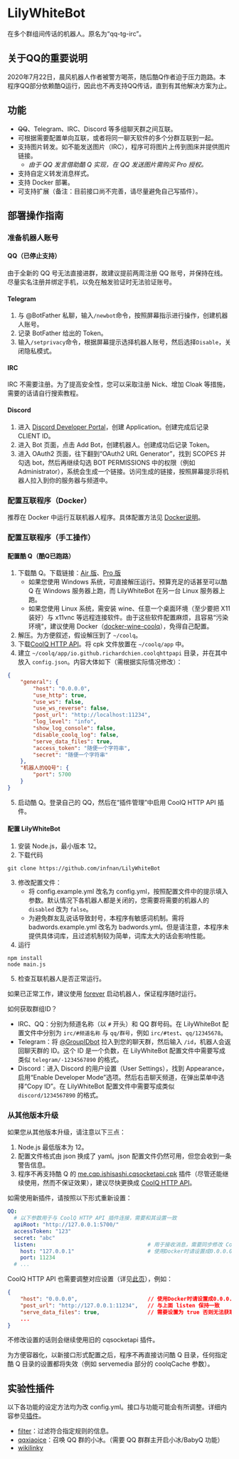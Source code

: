LilyWhiteBot
===
在多个群组间传话的机器人。原名为“qq-tg-irc”。

## 关于QQ的重要说明
2020年7月22日，晨风机器人作者被警方喝茶，随后酷Q作者迫于压力跑路。本程序QQ部分依赖酷Q运行，因此也不再支持QQ传话，直到有其他解决方案为止。

## 功能
* <s>QQ</s>、Telegram、IRC、Discord 等多组聊天群之间互联。
* 可根据需要配置单向互联，或者将同一聊天软件的多个分群互联到一起。
* 支持图片转发。如不能发送图片（IRC），程序可将图片上传到图床并提供图片链接。
    * *由于 QQ 发言借助酷 Q 实现，在 QQ 发送图片需购买 Pro 授权。*
* 支持自定义转发消息样式。
* 支持 Docker 部署。
* 可支持扩展（备注：目前接口尚不完善，请尽量避免自己写插件）。

## 部署操作指南
### 准备机器人账号
#### QQ（已停止支持）
由于全新的 QQ 号无法直接进群，故建议提前两周注册 QQ 账号，并保持在线。尽量实名注册并绑定手机，以免在触发验证时无法验证账号。

#### Telegram
1. 与 @BotFather 私聊，输入`/newbot`命令，按照屏幕指示进行操作，创建机器人账号。
2. 记录 BotFather 给出的 Token。
3. 输入`/setprivacy`命令，根据屏幕提示选择机器人账号，然后选择`Disable`，关闭隐私模式。

#### IRC
IRC 不需要注册。为了提高安全性，您可以采取注册 Nick、增加 Cloak 等措施，需要的话请自行搜索教程。

#### Discord
1. 进入 [Discord Developer Portal](https://discordapp.com/developers/applications/)，创建 Application。创建完成后记录 CLIENT ID。
2. 进入 Bot 页面，点击 Add Bot，创建机器人。创建成功后记录 Token。
3. 进入 OAuth2 页面，往下翻到“OAuth2 URL Generator”，找到 SCOPES 并勾选 bot，然后再继续勾选 BOT PERMISSIONS 中的权限（例如 Administrator），系统会生成一个链接。访问生成的链接，按照屏幕提示将机器人拉入到你的服务器与频道中。
<!--
#### 微信
**警告：微信极容易被封号，请认真阅读[注意事项](https://github.com/infnan/LilyWhiteBot/wiki/%E5%BE%AE%E4%BF%A1%E6%B3%A8%E6%84%8F%E4%BA%8B%E9%A1%B9%EF%BC%88%E4%BD%BF%E7%94%A8%E5%89%8D%E5%BF%85%E8%AF%BB%EF%BC%81%EF%BC%89)之后再进行操作！**

1. 准备专用手机。除机器人账号外，不要登录其他账号。
2. 启动微信，实名制注册。
2. 绑定银行卡，并往微信钱包中塞一块钱。
3. 加三个真实的好友。
4. 在专用手机上挂机三周，以规避风控。
-->

### 配置互联程序（Docker）
推荐在 Docker 中运行互联机器人程序。具体配置方法见 [Docker说明](https://github.com/infnan/LilyWhiteBot/blob/master/README_Docker.md)。

### 配置互联程序（手工操作）
#### 配置酷 Q（酷Q已跑路）
1. 下载酷 Q。下载链接：[Air 版](http://dlsec.cqp.me/cqa-tuling)、[Pro 版](http://dlsec.cqp.me/cqp-full)
    * 如果您使用 Windows 系统，可直接解压运行。预算充足的话甚至可以酷 Q 在 Windows 服务器上跑，而 LilyWhiteBot 在另一台 Linux 服务器上跑。
    * 如果您使用 Linux 系统，需安装 wine、任意一个桌面环境（至少要把 X11 装好）与 x11vnc 等远程连接软件。由于这些软件配置麻烦，且容易“污染环境”，建议使用 Docker（[docker-wine-coolq](https://github.com/CoolQ/docker-wine-coolq)），免得自己配置。
2. 解压。为方便叙述，假设解压到了 `~/coolq`。
3. 下载[CoolQ HTTP API](https://github.com/richardchien/coolq-http-api/releases)。将 cpk 文件放置在 `~/coolq/app` 中。
4. 建立 `~/coolq/app/io.github.richardchien.coolqhttpapi` 目录，并在其中放入 `config.json`。内容大体如下（需根据实际情况修改）：
```json
{
    "general": {
        "host": "0.0.0.0",
        "use_http": true,
        "use_ws": false,
        "use_ws_reverse": false,
        "post_url": "http://localhost:11234",
        "log_level": "info",
        "show_log_console": false,
        "disable_coolq_log": false,
        "serve_data_files": true,
        "access_token": "随便一个字符串",
        "secret": "随便一个字符串"
    },
    "机器人的QQ号": {
        "port": 5700
    }
}
```
5. 启动酷 Q。登录自己的 QQ，然后在“插件管理”中启用 CoolQ HTTP API 插件。

#### 配置 LilyWhiteBot
1. 安装 Node.js，最小版本 12。
2. 下载代码
```
git clone https://github.com/infnan/LilyWhiteBot
```
3. 修改配置文件：
    * 将 config.example.yml 改名为 config.yml，按照配置文件中的提示填入参数。默认情况下各机器人都是关闭的，您需要将需要的机器人的 `disabled` 改为 `false`。
    * 为避免群友乱说话导致封号，本程序有敏感词机制。需将 badwords.example.yml 改名为 badwords.yml。但是请注意，本程序未提供具体词库，且过滤机制较为简单，词库太大的话会影响性能。
4. 运行
```
npm install
node main.js
```
5. 检查互联机器人是否正常运行。

如果已正常工作，建议使用 [forever](https://github.com/foreversd/forever) 启动机器人，保证程序随时运行。

如何获取群组ID？
* IRC、QQ：分别为频道名称（以 `#` 开头）和 QQ 群号码。在 LilyWhiteBot 配置文件中分别为 `irc/#频道名称` 与 `qq/群号`，例如 `irc/#test`、`qq/12345678`。
* Telegram：将 [@GroupIDbot](https://t.me/GroupIDbot) 拉入到您的聊天群，然后输入 `/id`，机器人会返回聊天群的 ID。这个 ID 是一个负数，在 LilyWhiteBot 配置文件中需要写成类似 `telegram/-1234567890` 的格式。
* Discord：进入 Discord 的用户设置（User Settings），找到 Appearance，启用“Enable Developer Mode”选项。然后右击聊天频道，在弹出菜单中选择“Copy ID”。在 LilyWhiteBot 配置文件中需要写成类似 `discord/1234567890` 的格式。

### 从其他版本升级
如果您从其他版本升级，请注意以下三点：

1. Node.js 最低版本为 12。
2. 配置文件格式由 json 换成了 yaml。json 配置文件仍然可用，但您会收到一条警告信息。
3. 程序不再支持酷 Q 的 [me.cqp.ishisashi.cqsocketapi.cpk](https://dl.bintray.com/mrhso/cqsocketapi/me.cqp.ishisashi.cqsocketapi.cpk) 插件（尽管还能继续使用，然而不保证效果），建议尽快更换成 [CoolQ HTTP API](https://cqhttp.cc/)。

如需使用新插件，请按照以下形式重新设置：
```yaml
QQ:
  # 以下参数用于与 CoolQ HTTP API 插件连接，需要和其设置一致
  apiRoot: "http://127.0.0.1:5700/"
  accessToken: "123"
  secret: "abc"
  listen:                                   # 用于接收消息，需要同步修改 CoolQ HTTP API 插件中 post_url 参数
    host: "127.0.0.1"                       # 使用Docker时请设置成0.0.0.0
    port: 11234
  # ...
```

CoolQ HTTP API 也需要调整对应设置（详见[此页](https://cqhttp.cc/docs/4.11/#/Configuration)），例如：
```json
{
    "host": "0.0.0.0",                      // 使用Docker时请设置成0.0.0.0
    "post_url": "http://127.0.0.1:11234",   // 与上面 listen 保持一致
    "serve_data_files": true,               // 需要设置为 true 否则无法获取图片消息内容
    ...
}
```

不修改设置的话则会继续使用旧的 cqsocketapi 插件。

为方便容器化，以新接口形式配置之后，程序不再直接访问酷 Q 目录，任何指定酷 Q 目录的设置都将失效（例如 servemedia 部分的 coolqCache 参数）。

## 实验性插件
以下各功能的设定方法均为改 config.yml。接口与功能可能会有所调整。详细内容参见[插件](https://github.com/infnan/LilyWhiteBot/wiki/%E6%8F%92%E4%BB%B6)。
* [filter](https://github.com/infnan/LilyWhiteBot/blob/master/plugins/filter.js)：过滤符合指定规则的信息。
* [qqxiaoice](https://github.com/infnan/LilyWhiteBot/blob/master/plugins/qqxiaoice.js)：召唤 QQ 群的小冰。（需要 QQ 群群主开启小冰/BabyQ 功能）
* [wikilinky](https://github.com/infnan/LilyWhiteBot/blob/master/plugins/wikilinky.js)
